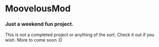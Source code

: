 # MoovelousMod
### Just a weekend fun project.
This is not a completed project or anything of the sort. Check it out if you wish.
More to come soon :D